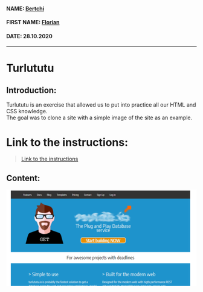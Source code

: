 #### NAME: [Bertchi](https://github.com/Bruxellesflorian)
#### FIRST NAME: [Florian](https://github.com/Bruxellesflorian)
#### DATE: 28.10.2020
---
# Turlututu
## Introduction: 
 Turlututu is an exercise that allowed us to put into practice all our HTML and CSS knowledge. <br>
 The goal was to clone a site with a simple image of the site as an example.

# Link to the instructions:
> [Link to the instructions](https://github.com/becodeorg/bxl-hopper-1-25/blob/master/The%20Field/3.HTML%2BCSS/0.progressive_enhancement/turlututu.png)

## Content:

![preview](preview.PNG)


